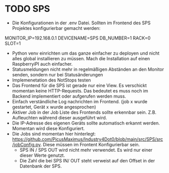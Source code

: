 # TODO SPS

- Die Konfigurationen in der .env Datei. Sollten im Frontend des SPS Projektes konfigurierbar gemacht werden:

MONITOR_IP=192.168.0.1
DEVICENAME=SPS
DB_NUMBER=1
RACK=0
SLOT=1

- Python venv einrichten um das ganze einfacher zu deployen und nicht alles global installieren zu müssen. Mach die Installation auf einen RaspberryiPI auch einfacher.
- Statusmeldungen nicht mehr in regelmäßigen Abständen an den Monitor senden, sondern nur bei Statusänderungen
- Implemenetation des NotStops testen
- Das Frontend für die SPS ist gerade nur eine View. Es verschickt momentan keine HTTP-Requests. Das bedeutet es muss noch im Backend implementiert oder aufgerufen werden muss.
- Einfach verständliche Log nachrichten im Frontend. (job x wurde gestartet, Gerät x wurde angesprochen)
- Aktiver Job in der Job Liste des Frontends sollte erkennbar sein. Z.B. Aufleuchten während dieser ausgeführt wird.
- Die IP-Adresse des eigenen Geräts sollte automatisch erkannt werden. Momentan wird diese Konfiguriert.
- Die Jobs sind momentan hier hinterlegt: https://github.com/PicusMaximus/Industry4Dot0/blob/main/src/SPS/src/jobConfig.py. Diese müssen im Frontent Konfigurierbar sein.
  - SPS IN / SPS OUT wird nicht mehr verwendet. Es wird nur einer dieser Werte genutzt.
  - Die Zahl die bei SPS IN/ OUT steht verweist auf den Offset in der Datenbank der SPS.
